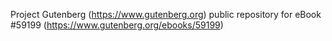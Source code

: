 Project Gutenberg (https://www.gutenberg.org) public repository for
eBook #59199 (https://www.gutenberg.org/ebooks/59199)
